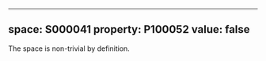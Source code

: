   ---
  space: S000041
  property: P100052
  value: false
  ---
  
  The space is non-trivial by definition.
